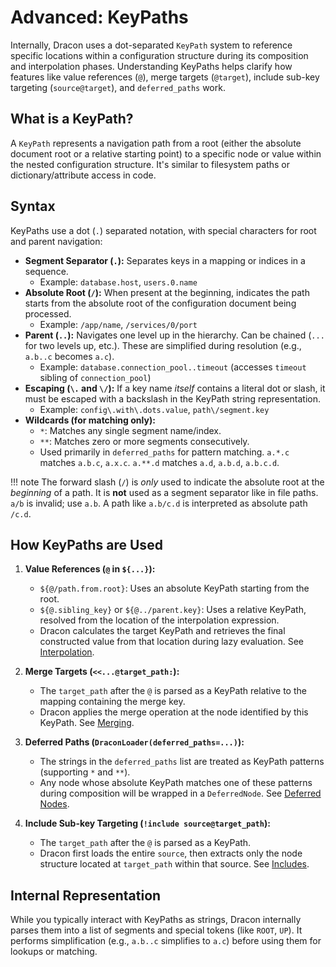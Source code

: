 # Advanced: KeyPaths

Internally, Dracon uses a dot-separated `KeyPath` system to reference specific locations within a configuration structure during its composition and interpolation phases. Understanding KeyPaths helps clarify how features like value references (`@`), merge targets (`@target`), include sub-key targeting (`source@target`), and `deferred_paths` work.

## What is a KeyPath?

A `KeyPath` represents a navigation path from a root (either the absolute document root or a relative starting point) to a specific node or value within the nested configuration structure. It's similar to filesystem paths or dictionary/attribute access in code.

## Syntax

KeyPaths use a dot (`.`) separated notation, with special characters for root and parent navigation:

- **Segment Separator (`.`):** Separates keys in a mapping or indices in a sequence.
  - Example: `database.host`, `users.0.name`
- **Absolute Root (`/`):** When present at the beginning, indicates the path starts from the absolute root of the configuration document being processed.
  - Example: `/app/name`, `/services/0/port`
- **Parent (`..`):** Navigates one level up in the hierarchy. Can be chained (`...` for two levels up, etc.). These are simplified during resolution (e.g., `a.b..c` becomes `a.c`).
  - Example: `database.connection_pool..timeout` (accesses `timeout` sibling of `connection_pool`)
- **Escaping (`\.` and `\/`):** If a key name _itself_ contains a literal dot or slash, it must be escaped with a backslash in the KeyPath string representation.
  - Example: `config\.with\.dots.value`, `path\/segment.key`
- **Wildcards (for matching only):**
  - `*`: Matches any single segment name/index.
  - `**`: Matches zero or more segments consecutively.
  - Used primarily in `deferred_paths` for pattern matching. `a.*.c` matches `a.b.c`, `a.x.c`. `a.**.d` matches `a.d`, `a.b.d`, `a.b.c.d`.

!!! note
The forward slash (`/`) is _only_ used to indicate the absolute root at the _beginning_ of a path. It is **not** used as a segment separator like in file paths. `a/b` is invalid; use `a.b`. A path like `a.b/c.d` is interpreted as absolute path `/c.d`.

## How KeyPaths are Used

1.  **Value References (`@` in `${...}`):**

    - `${@/path.from.root}`: Uses an absolute KeyPath starting from the root.
    - `${@.sibling_key}` or `${@../parent.key}`: Uses a relative KeyPath, resolved from the location of the interpolation expression.
    - Dracon calculates the target KeyPath and retrieves the final constructed value from that location during lazy evaluation. See [Interpolation](interpolation.md).

2.  **Merge Targets (`<<...@target_path:`):**

    - The `target_path` after the `@` is parsed as a KeyPath relative to the mapping containing the merge key.
    - Dracon applies the merge operation at the node identified by this KeyPath. See [Merging](merging.md).

3.  **Deferred Paths (`DraconLoader(deferred_paths=...)`):**

    - The strings in the `deferred_paths` list are treated as KeyPath patterns (supporting `*` and `**`).
    - Any node whose absolute KeyPath matches one of these patterns during composition will be wrapped in a `DeferredNode`. See [Deferred Nodes](deferred.md).

4.  **Include Sub-key Targeting (`!include source@target_path`):**
    - The `target_path` after the `@` is parsed as a KeyPath.
    - Dracon first loads the entire `source`, then extracts only the node structure located at `target_path` within that source. See [Includes](includes.md).

## Internal Representation

While you typically interact with KeyPaths as strings, Dracon internally parses them into a list of segments and special tokens (like `ROOT`, `UP`). It performs simplification (e.g., `a.b..c` simplifies to `a.c`) before using them for lookups or matching.

